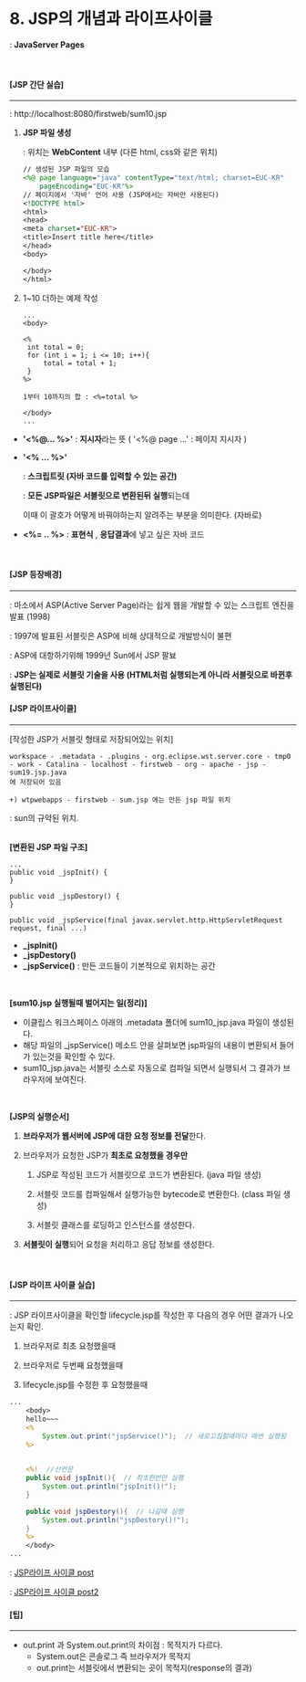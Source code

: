 # 8. JSP의 개념과 라이프사이클

: **JavaServer Pages**

<br>

#### [JSP 간단 실습]

----

: http://localhost:8080/firstweb/sum10.jsp

1. **JSP 파일 생성**

   : 위치는 **WebContent** 내부 (다른 html, css와 같은 위치)

   ```jsp
   // 생성된 JSP 파일의 모습
   <%@ page language="java" contentType="text/html; charset=EUC-KR"
       pageEncoding="EUC-KR"%>
   // 페이지에서 '자바' 언어 사용 (JSP에서는 자바만 사용된다)
   <!DOCTYPE html>
   <html>
   <head>
   <meta charset="EUC-KR">
   <title>Insert title here</title>
   </head>
   <body>
   
   </body>
   </html>
   ```

2. 1~10 더하는 예제 작성

   ```
   ...
   <body>
   
   <% 
   	int total = 0;
   	for (int i = 1; i <= 10; i++){
   		total = total + 1;
   	}
   %>
   
   1부터 10까지의 합 : <%=total %>
   
   </body>
   ...
   ```

- **'<%@... %>'** : **지시자**라는 뜻 ( '<%@ page ...' : 페이지 지시자 )

- **'<% ... %>'** 

  : **스크립트릿 (자바 코드를 입력할 수 있는 공간)**

  : **모든 JSP파일은 서블릿으로 변환된뒤 실행**되는데 

    이때 이 괄호가 어떻게 바꿔야하는지 알려주는 부분을 의미한다. (자바로)

- **<%= .. %>** : **표현식** , **응답결과**에 넣고 싶은 자바 코드

<br>

#### [JSP 등장배경]

----

: 마소에서 ASP(Active Server Page)라는 쉽게 웹을 개발할 수 있는 스크립트 엔진을 발표 (1998)

: 1997에 발표된 서블릿은 ASP에 비해 상대적으로 개발방식이 불편

: ASP에 대항하기위해 1999년 Sun에서 JSP 팔뵤

: **JSP는 실제로 서블릿 기술을 사용 (HTML처럼 실행되는게 아니라 서블릿으로 바뀐후 실행된다)**
<br>

#### [JSP 라이프사이클]

------

[작성한 JSP가 서블릿 형태로 저장되어있는 위치]

```
workspace - .metadata - .plugins - org.eclipse.wst.server.core - tmp0 - work - Catalina - localhost - firstweb - org - apache - jsp - sum19.jsp.java
에 저장되어 있음

+) wtpwebapps - firstweb - sum.jsp 에는 만든 jsp 파일 위치
```

: sun의 규약된 위치.

<br>**[변환된 JSP 파일 구조]**

```
...
public void _jspInit() {
}

public void _jspDestory() {
}

public void _jspService(final javax.servlet.http.HttpServletRequest request, final ...)
```

- **_jspInit()**
- **_jspDestory()**
- **_jspService()** :  만든 코드들이 기본적으로 위치하는 공간

<br>

**[sum10.jsp 실행될때 벌어지는 일(정리)]**

- 이클립스 워크스페이스 아래의 .metadata 폴더에 sum10_jsp.java 파일이 생성된다.
- 해당 파일의 _jspService() 메소드 안을 살펴보면 jsp파일의 내용이 변환되서 들어가 있는것을 확인할 수 있다.
- sum10_jsp.java는 서블릿 소스로 자동으로 컴파일 되면서 실행되서 그 결과가 브라우저에 보여진다.

<br>

**[JSP의 실행순서]**

1. **브라우저가 웹서버에 JSP에 대한 요청 정보를 전달**한다.

2. 브라우저가 요청한 JSP가 **최초로 요청했을 경우만**

   1) JSP로 작성된 코드가 서블릿으로 코드가 변환된다. (java 파일 생성)

   2) 서블릿 코드를 컴파일해서 실행가능한 bytecode로 변환한다. (class 파일 생성)

   3) 서블릿 클래스를 로딩하고 인스턴스를 생성한다.

3. **서블릿이 실행**되어 요청을 처리하고 응답 정보를 생성한다.

<br>

#### [JSP 라이프 사이클 실습]

----

: JSP 라이프사이클을 확인할 lifecycle.jsp를 작성한 후 다음의 경우 어떤 결과가 나오는지 확인.

1) 브라우저로 최초 요청했을때

2) 브라우저로 두번째 요청했을때

3) lifecycle.jsp를 수정한 후 요청했을때

```jsp
...
    <body>
    hello~~~
    <%
        System.out.print("jspService()");  // 새로고침할때마다 매번 실행됨
    %>

        
    <%!  //선언문
    public void jspInit(){  // 최초한번만 실행
        System.out.println("jspInit()!");
    }

    public void jspDestory(){  // 나갈때 실행
        System.out.println("jspDestory()!");
    }
    %>
    </body>
...
```

: [JSP라이프 사이클 post](https://beginnersbook.com/2013/05/jsp-tutorial-life-cycle/)

: [JSP라이프 사이클 post2](https://www.studytonight.com/jsp/lifecycle-of-jsp.php)











#### [팁]

---

- out.print 과 System.out.print의 차이점 : 목적지가 다르다.
  - System.out은 콘솔로그 즉 브라우저가 목적지
  - out.print는 서블릿에서 변환되는 곳이 목적지(response의 결과)



